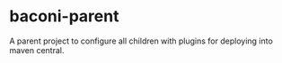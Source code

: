 # baconi-parent
A parent project to configure all children with plugins for deploying into maven central.
